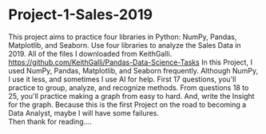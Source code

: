 # Project-1-Sales-2019
This project aims to practice four libraries in Python: NumPy, Pandas, Matplotlib, and Seaborn. Use four libraries to analyze the Sales Data in 2019.
All of the files I downloaded from KeithGalli. https://github.com/KeithGalli/Pandas-Data-Science-Tasks
In this Project, I used NumPy, Pandas, Matplotlib, and Seaborn frequently. Although NumPy, I use it less, and sometimes I use AI for help. 
First 17 questions, you'll practice to group, analyze, and recognize methods. 
From questions 18 to 25, you'll practice making a graph from easy to hard. And, write the Insight for the graph.
Because this is the first Project on the road to becoming a Data Analyst, maybe I will have some failures.  
Then thank for reading....
